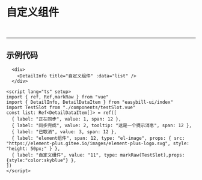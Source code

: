 # 自定义组件
<br/>
<hr/>

  <div>
    <DetailInfo title="自定义组件" :data="list" />
  </div>

<script lang="ts" setup>
import { ref, Ref,markRaw } from "vue"
import { DetailInfo, DetailDataItem } from "easybill-ui/index"
import TestSlot from "./components/testSlot.vue"
const list: Ref<DetailDataItem[]> = ref([
  { label: "正在同步", value: 1, span: 12 },
  { label: "同步完成", value: 2, tooltip: "这是一个提示消息", span: 12 },
  { label: "已取消", value: 3, span: 12 },
  { label: "element组件", span: 12, type: "el-image", props: { src: "https://element-plus.gitee.io/images/element-plus-logo.svg", style: "height: 50px;" } },
  { label: "自定义组件", value: "11", type: markRaw(TestSlot),props:{style:"color:skyblue"} },
])
</script>

## 示例代码
```vue
  <div>
    <DetailInfo title="自定义组件" :data="list" />
  </div>

<script lang="ts" setup>
import { ref, Ref,markRaw } from "vue"
import { DetailInfo, DetailDataItem } from "easybill-ui/index"
import TestSlot from "./components/testSlot.vue"
const list: Ref<DetailDataItem[]> = ref([
  { label: "正在同步", value: 1, span: 12 },
  { label: "同步完成", value: 2, tooltip: "这是一个提示消息", span: 12 },
  { label: "已取消", value: 3, span: 12 },
  { label: "element组件", span: 12, type: "el-image", props: { src: "https://element-plus.gitee.io/images/element-plus-logo.svg", style: "height: 50px;" } },
  { label: "自定义组件", value: "11", type: markRaw(TestSlot),props:{style:"color:skyblue"} },
])
</script>
```
